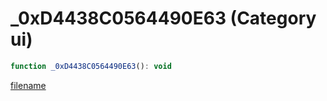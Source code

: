 # _0xD4438C0564490E63 (Category ui)

```js
function _0xD4438C0564490E63(): void
```

[filename](_0xD4438C0564490E63_m.md ':include')